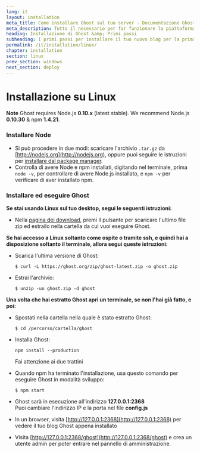 ```yaml
---
lang: it
layout: installation
meta_title: Come installare Ghost sul tuo server - Documentazione Ghost
meta_description: Tutto il necessario per far funzionare la piattaforma di blogging Ghost in locale e in remoto.
heading: Installazione di Ghost &amp; Primi passi
subheading: I primi passi per installare il tuo nuovo blog per la prima volta.
permalink: /it/installation/linux/
chapter: installation
section: linux
prev_section: windows
next_section: deploy
---
```



# Installazione su Linux <a id="install-linux"></a>

<p class="note"><strong>Note</strong> Ghost requires Node.js <strong>0.10.x</strong> (latest stable). We recommend Node.js <strong>0.10.30</strong> & npm <strong>1.4.21</strong>.</p>

### Installare Node

*   Si può procedere in due modi: scaricare l'archivio `.tar.gz` da [http://nodejs.org](http://nodejs.org), oppure puoi seguire le istruzioni per [installare dal package manager](https://github.com/joyent/node/wiki/Installing-Node.js-via-package-manager).
*   Controlla di avere Node e npm installati, digitando nel terminale, prima `node -v`, per controllare di avere Node.js installato, e `npm -v` per verificare di aver installato npm.

### Installare ed eseguire Ghost

**Se stai usando Linux sul tuo desktop, segui le seguenti istruzioni:**

*  Nella [pagina dei download](https://ghost.org/download/), premi il pulsante per scaricare l'ultimo file zip ed estrailo nella cartella da cui vuoi eseguire Ghost.


**Se hai accesso a Linux soltanto come ospite o tramite ssh, e quindi hai a disposizione soltanto il terminale, allora segui queste istruzioni:**

*   Scarica l'ultima versione di Ghost:

    ```
    $ curl -L https://ghost.org/zip/ghost-latest.zip -o ghost.zip
    ```

*   Estrai l'archivio:

    ```
    $ unzip -uo ghost.zip -d ghost
    ```


**Una volta che hai estratto Ghost apri un terminale, se non l'hai già fatto, e poi:**

*   Spostati nella cartella nella quale è stato estratto Ghost:

    ```
    $ cd /percorso/cartella/ghost
    ```

*   Installa Ghost:

    ```
    npm install --production
    ```
    <span class="note">Fai attenzione ai due trattini</span>

*   Quando npm ha terminato l'installazione, usa questo comando per eseguire Ghost in modalità sviluppo:

    ```
    $ npm start
    ```

*   Ghost sarà in esecuzione all'indirizzo **127.0.0.1:2368**<br />
    <span class="note">Puoi cambiare l'indirizzo IP e la porta nel file **config.js**</span>

*   In un browser, visita [http://127.0.0.1:2368](http://127.0.0.1:2368) per vedere il tuo blog Ghost appena installato
*   Visita [http://127.0.0.1:2368/ghost](http://127.0.0.1:2368/ghost) e crea un utente admin per poter entrare nel pannello di amministrazione.
